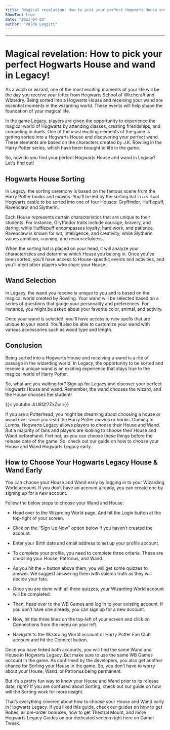 ```yaml
---
title: "Magical revelation: How to pick your perfect Hogwarts House and wand in Legacy!"
ShowToc: true 
date: "2023-04-03"
author: "Valda Leggitt"
---
```

*****
# Magical revelation: How to pick your perfect Hogwarts House and wand in Legacy!

As a witch or wizard, one of the most exciting moments of your life will be the day you receive your letter from Hogwarts School of Witchcraft and Wizardry. Being sorted into a Hogwarts House and receiving your wand are essential moments in the wizarding world. These events will help shape the foundation of your magical life.

In the game Legacy, players are given the opportunity to experience the magical world of Hogwarts by attending classes, creating friendships, and competing in duels. One of the most exciting elements of the game is getting sorted into a Hogwarts House and discovering your perfect wand. These elements are based on the characters created by J.K. Rowling in the Harry Potter series, which have been brought to life in the game.

So, how do you find your perfect Hogwarts House and wand in Legacy? Let's find out!

## Hogwarts House Sorting

In Legacy, the sorting ceremony is based on the famous scene from the Harry Potter books and movies. You'll be led by the sorting hat in a virtual Hogwarts castle to be sorted into one of four Houses: Gryffindor, Hufflepuff, Ravenclaw, and Slytherin.

Each House represents certain characteristics that are unique to their students. For instance, Gryffindor traits include courage, bravery, and daring, while Hufflepuff encompasses loyalty, hard work, and patience. Ravenclaw is known for wit, intelligence, and creativity, while Slytherin values ambition, cunning, and resourcefulness.

When the sorting hat is placed on your head, it will analyze your characteristics and determine which House you belong in. Once you've been sorted, you'll have access to House-specific events and activities, and you'll meet other players who share your House.

## Wand Selection

In Legacy, the wand you receive is unique to you and is based on the magical world created by Rowling. Your wand will be selected based on a series of questions that gauge your personality and preferences. For instance, you might be asked about your favorite color, animal, and activity.

Once your wand is selected, you'll have access to new spells that are unique to your wand. You'll also be able to customize your wand with various accessories such as wood type and length.

## Conclusion

Being sorted into a Hogwarts House and receiving a wand is a rite of passage in the wizarding world. In Legacy, the opportunity to be sorted and receive a unique wand is an exciting experience that stays true to the magical world of Harry Potter.

So, what are you waiting for? Sign up for Legacy and discover your perfect Hogwarts House and wand. Remember, the wand chooses the wizard, and the House chooses the student!

{{< youtube JrU8Qf7ZxZw >}} 



If you are a Potterhead, you might be dreaming about choosing a house or wand ever since you read the Harry Potter movies or books. Coming to Lumos, Hogwarts Legacy allows players to choose their House and Wand. But a majority of fans and players are looking to choose their House and Wand beforehand. Fret not, as you can choose these things before the release date of the game. So, check out our guide on how to choose your House and Wand Hogwarts Legacy early.
 
## How to Choose Your Hogwarts Legacy House & Wand Early
 
You can choose your House and Wand early by logging in to your Wizarding World account. If you don’t have an account already, you can create one by signing up for a new account.
 
Follow the below steps to choose your Wand and House:
 
- Head over to the Wizarding World page. And hit the Login button at the top-right of your screen.
 - Click on the “Sign Up Now” option below if you haven’t created the account.
 - Enter your Birth date and email address to set up your profile account.
 - To complete your profile, you need to complete three criteria. These are choosing your House, Patronus, and Wand.

 

 
- As you hit the + button above them, you will get some quizzes to answer. We suggest answering them with solemn truth as they will decide your fate.
 - Once you are done with all three quizzes, your Wizarding World account will be completed.
 - Then, head over to the WB Games and log in to your existing account. If you don’t have one already, you can sign up for a new account.
 - Now, hit the three lines on the top-left of your screen and click on Connections from the menu on your left.
 - Navigate to the Wizarding World account or Harry Potter Fan Club account and hit the Connect button.

 
Once you have linked both accounts, you will find the same Wand and House in Hogwarts Legacy. But make sure to use the same WB Games account in the game. As confirmed by the developers, you also get another chance for Sorting your House in the game. So, you don’t have to worry about your House, Wand, or Patronus being permanent.
 
But it’s a pretty fun way to know your House and Wand prior to its release date, right? If you are confused about Sorting, check out our guide on how will the Sorting work for more insight.
 
That’s everything covered about how to choose your House and Wand early in Hogwarts Legacy. If you liked this guide, check our guides on how to get Robes, all pre-order bonuses, how to get Thestral Mount, and more Hogwarts Legacy Guides on our dedicated section right here on Gamer Tweak.




